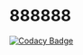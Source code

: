 # 888888
[![Codacy Badge](https://api.codacy.com/project/badge/Grade/83df8d9c7c734512b812a8d750641730)](https://app.codacy.com/gh/Liger999/888888?utm_source=github.com&utm_medium=referral&utm_content=Liger999/888888&utm_campaign=Badge_Grade)